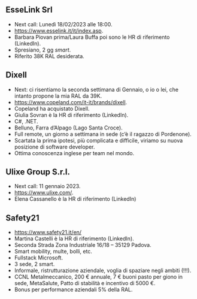 ## EsseLink Srl
- Next call: Lunedì 18/02/2023 alle 18:00.
- https://www.esselink.it/it/index.asp.
- Barbara Piovan prima/Laura Buffa poi sono le HR di riferimento (LinkedIn).
- Spresiano, 2 gg *smart*.
- Riferito 38K RAL desiderata.

## Dixell
- Next: ci risentiamo la seconda settimana di Gennaio, o io o lei, che intanto propone la mia RAL da 39K.
- https://www.copeland.com/it-it/brands/dixell.
- Copeland ha acquistato Dixell.
- Giulia Sovran è la HR di riferimento (LinkedIn).
- C#, .NET.
- Belluno, Farra d’Alpago (Lago Santa Croce).
- Full remote, un giorno a settimana in sede (c’è il ragazzo di Pordenone).
- Scartata la prima ipotesi, più complicata e difficile, viriamo su nuova posizione di software developer.
- Ottima conoscenza inglese per team nel mondo.

## Ulixe Group S.r.l.
- Next call: 11 gennaio 2023.
- https://www.ulixe.com/.
- Elena Cassanello è la HR di riferimento (LinkedIn)

## Safety21
- https://www.safety21.it/en/
- Martina Castelli è la HR di riferimento (LinkedIn).
- Seconda Strada Zona Industriale 16/18 – 35129 Padova.
- Smart mobility, multe, bolli, etc.
- Fullstack Microsoft.
- 3 sede, 2 smart.
- Informale, ristrutturazione aziendale, voglia di spaziare negli ambiti (!!!).
- CCNL Metalmeccanico, 200 € annuale, 7 € buoni pasto per giono in sede, MetaSalute, Patto di stabilità e incentivo di 5000 €.
- Bonus per performance aziendali 5% della RAL.